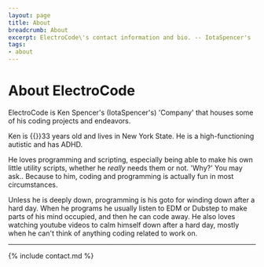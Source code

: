 ```yaml
---
layout: page
title: About
breadcrumb: About
excerpt: ElectroCode\'s contact information and bio. -- IotaSpencer's 'Company' that houses his projects and endeavors.
tags:
- about
---
```

# About ElectroCode
<div class="text-light">
ElectroCode is Ken Spencer's (IotaSpencer's) 'Company' that houses some of his coding projects and endeavors.

Ken is {{}}33 years old and lives in New York State. He is a high-functioning autistic and has ADHD.

He loves programming and scripting, especially being able to make his own little utility scripts, whether he *really* needs them or not. 'Why?' You may ask.. Because to him, coding and programming is actually fun in most circumstances.

Unless he is deeply down, programming is his goto for winding down after a hard day. When he programs he usually listen to EDM or Dubstep to make parts of his mind occupied, and then he can code away.  He also loves watching youtube videos to calm himself down after a hard day, mostly when he can't think of anything coding related to work on.
</div>

------

{% include contact.md %}
